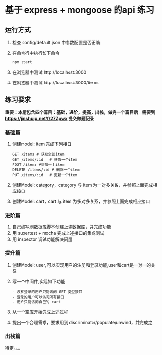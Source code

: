 # 基于 express + mongoose 的api 练习

## 运行方式
1. 检查 config/default.json 中参数配置是否正确
2. 在命令行中执行如下命令
   ```bash
   npm start
   ```

3. 在浏览器中测试 http://localhost:3000
4. 在浏览器中测试 http://localhost:3000/items 


## 练习要求

**重要：本题包含四个篇目：基础，进阶，提高，出栈，做完一个篇目后，需要到 https://jinshuju.net/f/27Zpwx 提交做题记录**

### 基础篇
1. 创建model: item 完成下列接口

   ```
   GET /items # 获取全部item
   GET /items/:id	# 获取一个item
   POST /items #增加一个item
   DELETE /items/:id # 删除一个item
   PUT /items/:id	# 更新一个item
   ```

2. 创建Model: category，category 与 item 为一对多关系，并参照上面完成相应接口

3. 创建Model: cart，cart 与 item 为多对多关系，并参照上面完成相应接口

### 进阶篇
1. 自己编写刷数据库脚本创建上述数据库，并完成功能
2. 用 supertest + mocha 完成上述接口的集成测试
3. 用 inspector 调试功能解决问题

### 提升篇
1. 创建Model: user, 可以实现用户的注册和登录功能,user和cart是一对一的关系

2. 写一个中间件,实现如下功能
   ```
   - 没有登录的用户只能访问 GET 类型接口
   - 登录的用户可以访问所有接口
   - 用户只能访问自己的 cart
   ```

3. 从一个空库开始完成上述过程

4. 提出一个合理需求，要求用到 discriminator/populate/unwind，并完成之

### 出栈篇
待定。。。

